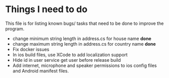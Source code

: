 # Things I need to do

This file is for listing known bugs/ tasks that need to be done to improve the program.

* change minimum string length in address.cs for house name **done**
* change maximum string length in address.cs for country name **done**
* Fix docker issues
* In ios build files, use XCode to add localization support
* Hide id in user service get user before release build
* Add internet, microphone and speaker permissions to ios config files and Android manifest files.